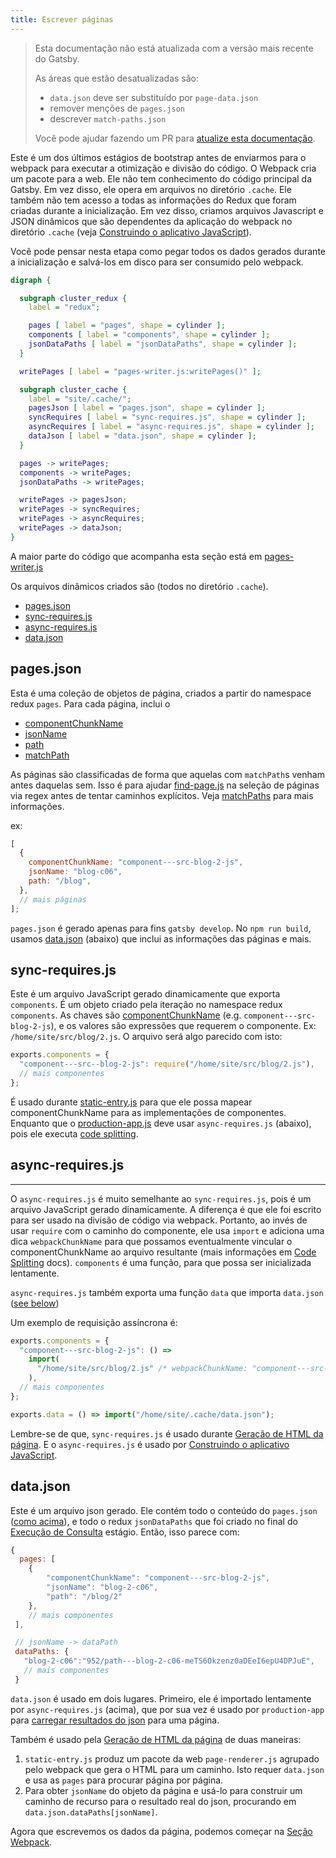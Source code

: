 ```yaml
---
title: Escrever páginas
---
```


> Esta documentação não está atualizada com a versão mais recente do Gatsby.
>
> As áreas que estão desatualizadas são:
>
> - `data.json` deve ser substituído por `page-data.json`
> - remover menções de `pages.json`
> - descrever `match-paths.json`
>
> Você pode ajudar fazendo um PR para [atualize esta documentação](https://github.com/gatsbyjs/gatsby/issues/14228).

Este é um dos últimos estágios de bootstrap antes de enviarmos para o webpack para executar a otimização e divisão do código. O Webpack cria um pacote para a web. Ele não tem conhecimento do código principal da Gatsby. Em vez disso, ele opera em arquivos no diretório `.cache`. Ele também não tem acesso a todas as informações do Redux que foram criadas durante a inicialização. Em vez disso, criamos arquivos Javascript e JSON dinâmicos que são dependentes da aplicação do webpack no diretório `.cache` (veja [Construindo o aplicativo JavaScript](/docs/production-app/)).

Você pode pensar nesta etapa como pegar todos os dados gerados durante a inicialização e salvá-los em disco para ser consumido pelo webpack.

```dot
digraph {

  subgraph cluster_redux {
    label = "redux";

    pages [ label = "pages", shape = cylinder ];
    components [ label = "components", shape = cylinder ];
    jsonDataPaths [ label = "jsonDataPaths", shape = cylinder ];
  }

  writePages [ label = "pages-writer.js:writePages()" ];

  subgraph cluster_cache {
    label = "site/.cache/";
    pagesJson [ label = "pages.json", shape = cylinder ];
    syncRequires [ label = "sync-requires.js", shape = cylinder ];
    asyncRequires [ label = "async-requires.js", shape = cylinder ];
    dataJson [ label = "data.json", shape = cylinder ];
  }

  pages -> writePages;
  components -> writePages;
  jsonDataPaths -> writePages;

  writePages -> pagesJson;
  writePages -> syncRequires;
  writePages -> asyncRequires;
  writePages -> dataJson;
}
```

A maior parte do código que acompanha esta seção está em [pages-writer.js](https://github.com/gatsbyjs/gatsby/blob/master/packages/gatsby/src/internal-plugins/query-runner/pages-writer.js)

Os arquivos dinâmicos criados são (todos no diretório `.cache`).

- [pages.json](#pagesjson)
- [sync-requires.js](#sync-requiresjs)
- [async-requires.js](#async-requiresjs)
- [data.json](#datajson)

## pages.json

Esta é uma coleção de objetos de página, criados a partir do namespace redux `pages`. Para cada página, inclui o

- [componentChunkName](/docs/behind-the-scenes-terminology/#componentchunkname)
- [jsonName](/docs/behind-the-scenes-terminology/#jsonname)
- [path](/docs/behind-the-scenes-terminology/#path)
- [matchPath](/docs/behind-the-scenes-terminology/#matchpath)

As páginas são classificadas de forma que aquelas com `matchPath`s venham antes daquelas sem.
Isso é para ajudar [find-page.js](https://github.com/gatsbyjs/gatsby/blob/master/packages/gatsby/cache-dir/find-page.js) na seleção de páginas via regex antes de tentar caminhos explícitos. Veja [matchPaths](/docs/behind-the-scenes-terminology/#matchpath) para mais informações.

ex:

```javascript
[
  {
    componentChunkName: "component---src-blog-2-js",
    jsonName: "blog-c06",
    path: "/blog",
  },
  // mais páginas
];
```

`pages.json` é gerado apenas para fins `gatsby develop`. No `npm run build`, usamos [data.json](/docs/write-pages/#datajson) (abaixo) que inclui as informações das páginas e mais.

## sync-requires.js

Este é um arquivo JavaScript gerado dinamicamente que exporta `components`. É um objeto criado pela iteração no namespace redux `components`. As chaves são [componentChunkName](/docs/behind-the-scenes-terminology/#componentchunkname) (e.g. `component---src-blog-2-js`), e os valores são expressões que requerem o componente. Ex: `/home/site/src/blog/2.js`. O arquivo será algo parecido com isto:

```javascript
exports.components = {
  "component---src--blog-2-js": require("/home/site/src/blog/2.js"),
  // mais componentes
};
```

É usado durante [static-entry.js](https://github.com/gatsbyjs/gatsby/blob/master/packages/gatsby/cache-dir/static-entry.js) para que ele possa mapear componentChunkName para as implementações de componentes. Enquanto que o [production-app.js](https://github.com/gatsbyjs/gatsby/blob/master/packages/gatsby/cache-dir/production-app.js) deve usar `async-requires.js` (abaixo), pois ele executa [code splitting](/docs/how-code-splitting-works/).

## async-requires.js

---

O `async-requires.js` é muito semelhante ao `sync-requires.js`, pois é um arquivo JavaScript gerado dinamicamente. A diferença é que ele foi escrito para ser usado na divisão de código via webpack. Portanto, ao invés de usar `require` com o caminho do componente, ele usa `import` e adiciona uma dica `webpackChunkName` para que possamos eventualmente vincular o componentChunkName ao arquivo resultante (mais informações em [Code Splitting](/docs/how-code-splitting-works/) docs). `components` é uma função, para que possa ser inicializada lentamente.

`async-requires.js` também exporta uma função `data` que importa `data.json` ([see below](/docs/write-pages/#datajson))

Um exemplo de requisição assíncrona é:

```javascript
exports.components = {
  "component---src-blog-2-js": () =>
    import(
      "/home/site/src/blog/2.js" /* webpackChunkName: "component---src-blog-2-js" */
    ),
  // mais componentes
};

exports.data = () => import("/home/site/.cache/data.json");
```

Lembre-se de que, `sync-requires.js` é usado durante [Geração de HTML da página](/docs/html-generation/). E o `async-requires.js` é usado por [Construindo o aplicativo JavaScript](/docs/production-app/).

## data.json

Este é um arquivo json gerado. Ele contém todo o conteúdo do `pages.json` ([como acima](/docs/write-pages/#pagesjson)), e todo o redux `jsonDataPaths` que foi criado no final do [Execução de Consulta](/docs/query-execution/#save-query-results-to-redux-and-disk) estágio. Então, isso parece com:

```javascript
{
  pages: [
    {
        "componentChunkName": "component---src-blog-2-js",
        "jsonName": "blog-2-c06",
        "path": "/blog/2"
    },
    // mais componentes
 ],

 // jsonName -> dataPath
 dataPaths: {
   "blog-2-c06":"952/path---blog-2-c06-meTS6Okzenz0aDEeI6epU4DPJuE",
   // mais componentes
 }
```

`data.json` é usado em dois lugares. Primeiro, ele é importado lentamente por `async-requires.js` (acima), que por sua vez é usado por `production-app` para [carregar resultados do json](/docs/production-app/#load-page-resources) para uma página.

Também é usado pela [Geração de HTML da página](/docs/html-generation/) de duas maneiras:

1. `static-entry.js` produz um pacote da web `page-renderer.js` agrupado pelo webpack que gera o HTML para um caminho. Isto requer `data.json` e usa as `pages` para procurar página por página.
2. Para obter `jsonName` do objeto da página e usá-lo para construir um caminho de recurso para o resultado real do json, procurando em `data.json.dataPaths[jsonName]`.

Agora que escrevemos os dados da página, podemos começar na [Seção Webpack](/docs/webpack-and-ssr/).
